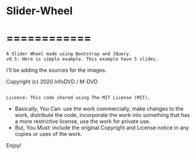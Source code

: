 # Slider-Wheel
# ============

	A Slider Wheel made using Bootstrap and JQuery.
	v0.5: Here is simple example. This example have 5 slides.

I'll be adding the sources for the images.

Copyright (c) 2020 InfoDVD / M-DVD
~~~~~~~~~~~~~~~~~~~~~~~~~~~~~~~~~~

Licence: This code shared using The MIT License (MIT).
~~~~~~~~~~~~~~~~~~~~~~~~~~~~~~~~~~~~~~~~~~~~~~~~~~~~~~

- Basically, You Can: use the work commercially, make changes to the work, distribute the code, incorporate the work into something that has a more restrictive license, use the work for private use.
- But, You Must: include the original Copyright and License notice in any copies or uses of the work.

Enjoy!
